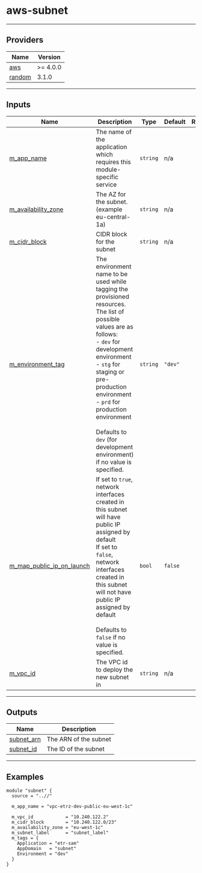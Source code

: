 # aws-subnet

---

## Providers

| Name | Version |
|------|---------|
| <a name="provider_aws"></a> [aws](#provider\_aws) | >= 4.0.0 |
| <a name="provider_random"></a> [random](#provider\_random) | 3.1.0 |

---

## Inputs

| Name | Description | Type | Default | Required |
|------|-------------|------|---------|:--------:|
| <a name="input_m_app_name"></a> [m\_app\_name](#input\_m\_app\_name) | The name of the application which requires this module-specific service | `string` | n/a | yes |
| <a name="input_m_availability_zone"></a> [m\_availability\_zone](#input\_m\_availability\_zone) | The AZ for the subnet. (example eu-central-1a) | `string` | n/a | yes |
| <a name="input_m_cidr_block"></a> [m\_cidr\_block](#input\_m\_cidr\_block) | CIDR block for the subnet | `string` | n/a | yes |
| <a name="input_m_environment_tag"></a> [m\_environment\_tag](#input\_m\_environment\_tag) | The environment name to be used while tagging the provisioned resources. The list of possible values are as follows:<br>- `dev` for development environment<br>- `stg` for staging or pre-production environment<br>- `prd` for production environment<br><br>Defaults to `dev` (for development environment) if no value is specified. | `string` | `"dev"` | no |
| <a name="input_m_map_public_ip_on_launch"></a> [m\_map\_public\_ip\_on\_launch](#input\_m\_map\_public\_ip\_on\_launch) | If set to `true`, network interfaces created in this subnet will have public IP assigned by default<br>If set to `false`, network interfaces created in this subnet will not have public IP assigned by default<br><br>Defaults to `false` if no value is specified. | `bool` | `false` | no |
| <a name="input_m_vpc_id"></a> [m\_vpc\_id](#input\_m\_vpc\_id) | The VPC id to deploy the new subnet in | `string` | n/a | yes |

---

## Outputs

| Name | Description |
|------|-------------|
| <a name="output_subnet_arn"></a> [subnet\_arn](#output\_subnet\_arn) | The ARN of the subnet |
| <a name="output_subnet_id"></a> [subnet\_id](#output\_subnet\_id) | The ID of the subnet |

---

## Examples

```hcl
module "subnet" {
  source = "..//"

  m_app_name = "vpc-etrz-dev-public-eu-west-1c"

  m_vpc_id            = "10.240.122.2"
  m_cidr_block        = "10.240.122.0/23"
  m_availability_zone = "eu-west-1c"
  m_subnet_label      = "subnet_label"
  m_tags = {
    Application = "etr-sam"
    AppDomain   = "subnet"
    Environment = "dev"
  }
}

```
